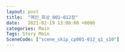 ```yaml
---
layout: post
title:  "메인_회상_001~012장"
date:   2021-02-19 13:00:00 +0000
categories: Main
Tags: Story Main
SceneCode: ["scene_skip_cp001-012_q1_s10"]
---
```

